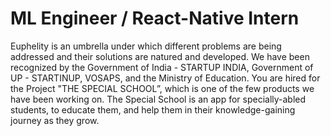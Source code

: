 # ML Engineer / React-Native Intern
Euphelity is an umbrella under which different problems are being addressed and their solutions are natured and developed. We have been recognized by the Government of India - STARTUP INDIA, Government of UP - STARTINUP, VOSAPS, and the Ministry of Education. You are hired for the Project "THE SPECIAL SCHOOL”, which is one of the few products we have been working on. The Special School is an app for specially-abled students, to educate them, and help them in their knowledge-gaining journey as they grow.
